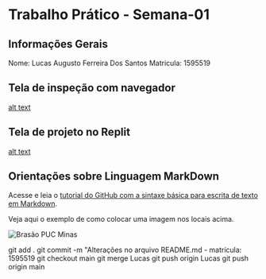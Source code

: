 # Trabalho Prático - Semana-01

## Informações Gerais

Nome: Lucas Augusto Ferreira Dos Santos
Matricula: 1595519

## Tela de inspeção com navegador

[alt text](image-2.png)
## Tela de projeto no Replit

[alt text](image-1.png)


## Orientações sobre Linguagem MarkDown

Acesse e leia o [tutorial do GitHub com a sintaxe básica para escrita de texto em Markdown](https://docs.github.com/pt/get-started/writing-on-github/getting-started-with-writing-and-formatting-on-github/basic-writing-and-formatting-syntax).

Veja aqui o exemplo de como colocar uma imagem nos locais acima. 

![Brasão PUC Minas](images/brasao_puc.png)

git add .
git commit -m "Alterações no arquivo README.md - matrícula: 1595519
git checkout main
git merge Lucas
git push origin Lucas
git push origin main
